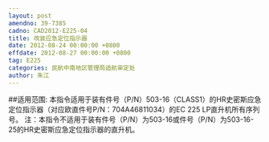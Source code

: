 ```yaml
---
layout: post
amendno: 39-7385
cadno: CAD2012-E225-04
title: 改装应急定位指示器
date: 2012-08-24 00:00:00 +0800
effdate: 2012-08-27 00:00:00 +0800
tag: E225
categories: 民航中南地区管理局适航审定处
author: 朱江
---
```


##适用范围:
本指令适用于装有件号（P/N）503-16（CLASS1）的HR史密斯应急定位指示器（对应欧直件号P/N：704A46811034）的EC 225 LP直升机所有序列号。
注：本指令不适用于装有件号（P/N）为503-16或件号（P/N）为503-16-25的HR史密斯应急定位指示器的直升机。

